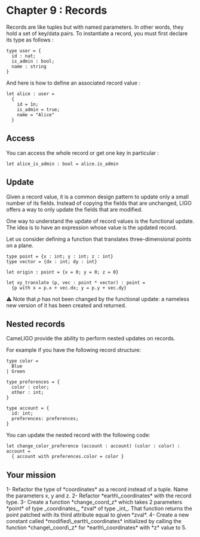# Chapter 9 : Records

<dialog character="pilot">Thanks for the coordinates captain but I'm not sure I understand which value corresponds to which coordinate. You mean x,y,z ? You may want to be more explicit.</dialog>

Records are like tuples but with named parameters. In other words, they hold a set of key/data pairs. To instantiate a record, you must first declare its type as follows :

```
type user = {
  id : nat;
  is_admin : bool;
  name : string
}
```

And here is how to define an associated record value :

```
let alice : user =
  {
    id = 1n;
    is_admin = true;
    name = "Alice"
  }
```

## Access

You can access the whole record or get one key in particular :

```
let alice_is_admin : bool = alice.is_admin
```

## Update

Given a record value, it is a common design pattern to update only a small number of its fields. Instead of copying the fields that are unchanged, LIGO offers a way to only update the fields that are modified.

One way to understand the update of record values is the functional update. The idea is to have an expression whose value is the updated record.

Let us consider defining a function that translates three-dimensional points on a plane.

```
type point = {x : int; y : int; z : int}
type vector = {dx : int; dy : int}

let origin : point = {x = 0; y = 0; z = 0}

let xy_translate (p, vec : point * vector) : point =
  {p with x = p.x + vec.dx; y = p.y + vec.dy}
```

⚠️ Note that *p* has not been changed by the functional update: a nameless new version of it has been created and returned.

## Nested records

CameLIGO provide the ability to perform nested updates on records.

For example if you have the following record structure:

```
type color =
  Blue
| Green

type preferences = {
  color : color;
  other : int;
}

type account = {
  id: int;
  preferences: preferences;
}
```

You can update the nested record with the following code:

```
let change_color_preference (account : account) (color : color) : account =
  { account with preferences.color = color }
```

## Your mission

<!-- prettier-ignore -->1- Refactor the type of *coordinates* as a record instead of a tuple. Name the parameters x, y and z.

<!-- prettier-ignore -->2- Refactor *earth\_coordinates* with the record type.

<!-- prettier-ignore -->3- Create a function *change_coord_z* which takes 2 parameters *point* of type _coordinates_, *zval* of type _int_. That function returns the point patched with its third attribute equal to given *zval*. 

<!-- prettier-ignore -->4- Create a new constant called *modified\_earth\_coordinates* initialized by calling the function *change\_coord\_z* for *earth\_coordinates* with *z* value to 5.
